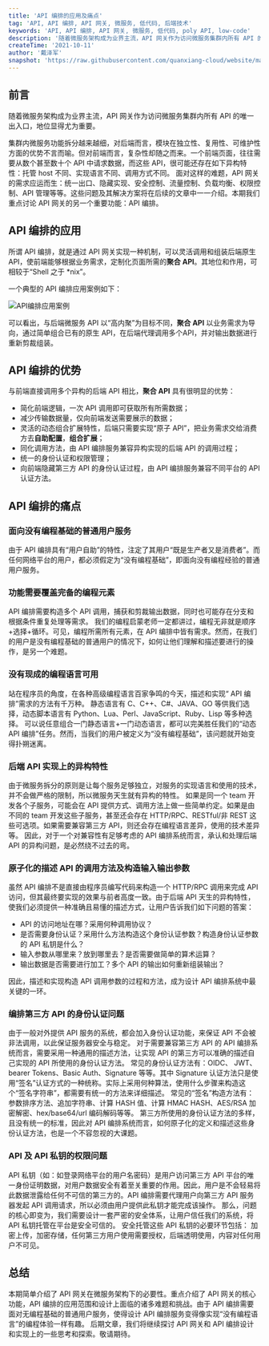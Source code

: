 ```yaml
---
title: 'API 编排的应用及痛点'
tag: 'API, API 编排, API 网关, 微服务, 低代码, 后端技术'
keywords: 'API, API 编排, API 网关, 微服务, 低代码, poly API, low-code'
description: '随着微服务架构成为业界主流，API 网关作为访问微服务集群内所有 API 的唯一出入口，地位显得尤为重要。集群内微服务功能拆分越来越细，对后端而言，模块在独立性、复用性、可维护性方面的优势不言而喻。但对前端而言，复杂性却随之而来。一个前端页面，往往需要从数个甚至数十个 API 中请求数据，而这些 API，很可能还存在如下异构特性：托管 host 不同、实现语言不同、调用方式不同。'
createTime: '2021-10-11'
author: '戴泽军'
snapshot: 'https://raw.githubusercontent.com/quanxiang-cloud/website/main/static/images/blogs/API%20orchestration%20applications%20and%20pain%20points/cover.png'
---
```



##  前言
随着微服务架构成为业界主流，API 网关作为访问微服务集群内所有 API 的唯一出入口，地位显得尤为重要。

集群内微服务功能拆分越来越细，对后端而言，模块在独立性、复用性、可维护性方面的优势不言而喻。但对前端而言，复杂性却随之而来。一个前端页面，往往需要从数个甚至数十个 API 中请求数据，而这些 API，很可能还存在如下异构特性：托管 host 不同、实现语言不同、调用方式不同。
面对这样的难题，API 网关的需求应运而生：统一出口、隐藏实现、安全控制、流量控制、负载均衡、权限控制、API 管理等等。这些问题及其解决方案将在后续的文章中一一介绍。本期我们重点讨论 API 网关的另一个重要功能：API 编排。

##  API 编排的应用
所谓 API 编排，就是通过 API 网关实现一种机制，可以灵活调用和组装后端原生 API，使前端能够根据业务需求，定制化页面所需的**聚合 API**。其地位和作用，可相较于“Shell 之于 *nix”。

一个典型的 API 编排应用案例如下：

![API编排应用案例](https://raw.githubusercontent.com/quanxiang-cloud/website/main/static/images/blogs/API%20orchestration%20applications%20and%20pain%20points/API-01.png)

可以看出，与后端微服务 API 以“高内聚”为目标不同，**聚合 API** 以业务需求为导向，通过简单组合已有的原生 API，在后端代理调用多个API，并对输出数据进行重新剪裁组装。

##  API 编排的优势
与前端直接调用多个异构的后端 API 相比，**聚合 API** 具有很明显的优势：
- 简化前端逻辑，一次 API 调用即可获取所有所需数据；
- 减少传输数据量，仅向前端发送需要展示的数据；
- 灵活的动态组合扩展特性，后端只需要实现“原子 API”，把业务需求交给消费方去**自助配置**，**组合扩展**；
- 同化调用方法，由 API 编排服务兼容异构实现的后端 API 的调用过程；
- 统一的身份认证和权限管理；
- 向前端隐藏第三方 API 的身份认证过程，由 API 编排服务兼容不同平台的 API 认证方法。

##  API 编排的痛点

### 面向没有编程基础的普通用户服务
由于 API 编排具有“用户自助”的特性，注定了其用户“既是生产者又是消费者”。而任何网络平台的用户，都必须假定为“没有编程基础”，即面向没有编程经验的普通用户服务。

### 功能需要覆盖完备的编程元素
API 编排需要构造多个 API 调用，捕获和剪裁输出数据，同时也可能存在分支和根据条件重复处理等需求。
我们的编程启蒙老师一定都讲过，编程无非就是顺序+选择+循环。可见，编程所需所有元素，在 API 编排中皆有需求。然而，在我们的用户是没有编程基础的普通用户的情况下，如何让他们理解和描述要进行的操作，是另一个难题。

### 没有现成的编程语言可用
站在程序员的角度，在各种高级编程语言百家争鸣的今天，描述和实现“ API 编排”需求的方法有千万种。
静态语言有 C、C++、C#、JAVA、GO 等供我们选择，动态脚本语言有 Python、Lua、Perl、JavaScript、Ruby、Lisp 等多种选择。
可以说任意组合一门静态语言+一门动态语言，都可以完美胜任我们的“动态 API 编排”任务。然而，当我们的用户被定义为“没有编程基础”，该问题就开始变得扑朔迷离。

### 后端 API 实现上的异构特性
由于微服务拆分的原则是让每个服务足够独立，对服务的实现语言和使用的技术，并不会做严格的限制，所以微服务天生就有异构的特性。
如果是同一个 team 开发各个子服务，可能会在 API 提供方式、调用方法上做一些简单约定。如果是由不同的 team 开发这些子服务，甚至还会存在 HTTP/RPC、RESTful/非 REST 这些可选项。如果需要兼容第三方 API，则还会存在编程语言差异，使用的技术差异等。
因此，对于一个对兼容性有足够考虑的 API 编排系统而言，承认和处理后端 API 的异构问题，是必然绕不过去的弯。

### 原子化的描述 API 的调用方法及构造输入输出参数
虽然 API 编排不是直接由程序员编写代码来构造一个 HTTP/RPC 调用来完成 API 访问，但其最终要实现的效果与前者高度一致。由于后端 API 天生的异构特性，使我们必须提供一种准确且易懂的描述方式，让用户告诉我们如下问题的答案：

- API 的访问地址在哪？采用何种调用协议？
- 是否需要身份认证？采用什么方法构造这个身份认证参数？构造身份认证参数的 API 私钥是什么？
- 输入参数从哪里来？放到哪里去？是否需要做简单的算术运算？
- 输出数据是否需要进行加工？多个 API 的输出如何重新组装输出？

因此，描述和实现构造 API 调用参数的过程和方法，成为设计 API 编排系统中最关键的一环。

### 编排第三方 API 的身份认证问题
由于一般对外提供 API 服务的系统，都会加入身份认证功能，来保证 API 不会被非法调用，以此保证服务器安全与稳定。
对于需要兼容第三方 API 的 API 编排系统而言，需要采用一种通用的描述方法，让实现 API 的第三方可以准确的描述自己实现的 API 所使用的身份认证方法。
常见的身份认证方法有：OIDC、 JWT、 bearer Tokens、Basic Auth、Signature 等等。其中 Signature 认证方法只是使用“签名”认证方式的一种统称。实际上采用何种算法，使用什么步骤来构造这个“签名字符串”，都需要有统一的方法来详细描述。
常见的“签名”构造方法有：参数排序方法、追加字符串、计算 HASH 值、计算 HMAC HASH、AES/RSA 加密解密、hex/base64/url 编码解码等等。
第三方所使用的身份认证方法的多样，且没有统一的标准，因此对 API 编排系统而言，如何原子化的定义和描述这些身份认证方法，也是一个不容忽视的大课题。

### API 及 API 私钥的权限问题
API 私钥（如：如登录网络平台的用户名密码）是用户访问第三方 API 平台的唯一身份证明数据，对用户数据安全有着至关重要的作用。因此，用户是不会轻易将此数据泄露给任何不可信的第三方的。API 编排需要代理用户向第三方 API 服务器发起 API 调用请求，所以必须由用户提供此私钥才能完成该操作。
那么，问题的核心即变为，我们需要设计一套严密的安全体系，让用户信任我们的系统，将 API 私钥托管在平台是安全可信的。
安全托管这些 API 私钥的必要环节包括：
加密上传，加密存储，任何第三方用户使用需要授权，后端透明使用，内容对任何用户不可见。

##  总结
本期简单介绍了 API 网关在微服务架构下的必要性。重点介绍了 API 网关的核心功能，API 编排的应用范围和设计上面临的诸多难题和挑战。由于 API 编排需要面对无编程基础的普通用户服务，使得设计 API 编排服务变得像实现“没有编程语言”的编程体验一样有趣。
后期文章，我们将继续探讨 API 网关和 API 编排设计和实现上的一些思考和探索。敬请期待。

